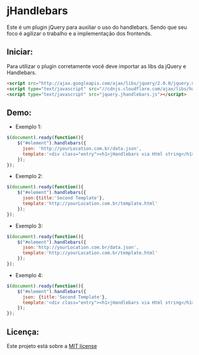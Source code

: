 jHandlebars
================

Este é um plugin jQuery para auxiliar o uso do handlebars. Sendo que seu foco é agilizar o trabalho e a implementação dos frontends.


Iniciar:
------------
Para utilizar o plugin corretamente você deve importar as libs da jQuery e Handlebars.

```html
<script src="http://ajax.googleapis.com/ajax/libs/jquery/2.0.0/jquery.min.js"></script>
<script type="text/javascript" src="//cdnjs.cloudflare.com/ajax/libs/handlebars.js/1.1.2/handlebars.min.js"></script>
<script type="text/javascript" src="jquery.jhandlebars.js"></script>
```

Demo:
------------
* Exemplo 1:

```javascript
$(document).ready(function(){
    $("#element").handlebars({
      json: 'http://yourLocation.com.br/data.json', 
      template:'<div class="entry"><h1>jHandlebars via Html string</h1><div class="body">{{title}}</div></div>'
    });
});
```


* Exemplo 2:

```javascript
$(document).ready(function(){
    $("#element").handlebars({
      json:{title:'Second Template'},
      template:'http://yourLocation.com.br/template.html'
    });
});
```


* Exemplo 3:

```javascript
$(document).ready(function(){
    $("#element").handlebars({
      json:'http://yourLocation.com.br/data.json',
      template:'http://yourLocation.com.br/template.html'
    });
});
```


* Exemplo 4:

```javascript
$(document).ready(function(){
    $("#element").handlebars({
      json: {title:'Second Template'},
      template:'<div class="entry"><h1>jHandlebars via Html string</h1><div class="body">{{title}}</div></div>'
    });
});
```

Licença:
--------
Este projeto está sobre a [MIT license](http://italoqueiroz.mit-license.org/ "MIT License")

